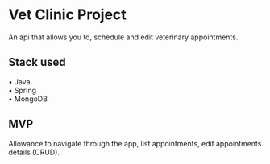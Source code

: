 # Vet Clinic Project
An api that allows you to, schedule and edit veterinary appointments.

## Stack used 
• Java<br /> 
• Spring<br /> 
• MongoDB<br /> 

## MVP
Allowance to navigate through the app, list appointments, edit appointments details (CRUD). 

